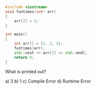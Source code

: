 ```cpp
#include <iostream> 
void funtimes(int* arr) 
{ 
	arr[2] = 1;
} 

int main() 
{ 
	int arr[] = {1, 2, 3}; 
	funtimes(arr); 
    std::cout << arr[2] << std::endl; 
	return 0; 
} 
```
What is printed out?

a) 3
b) 1
c) Compile Error
d) Runtime Error
